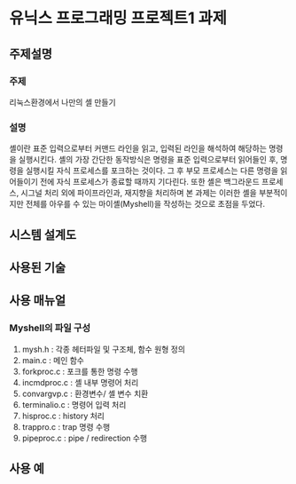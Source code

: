 # 유닉스 프로그래밍 프로젝트1 과제

## 주제설명

### 주제

리눅스환경에서 나만의 셸 만들기

### 설명

셸이란 표준 입력으로부터 커맨드 라인을 읽고, 입력된 라인을 해석하여 해당하는 명령을 실행시킨다. 셸의 가장 간단한 동작방식은 명령을 표준 입력으로부터 읽어들인 후, 명령을 실행시킬 자식 프로세스를 포크하는 것이다. 그 후 부모 프로세스는 다른 명령을 읽어들이기 전에 자식 프로세스가 종료할 때까지 기다린다. 또한 셸은 백그라운드 프로세스, 시그널 처리 외에 파이프라인과, 재지향을 처리하며 본 과제는 이러한 셸을 부분적이지만 전체를 아우를 수 있는 마이셸(Myshell)을 작성하는 것으로 초점을 두었다.



## 시스템 설계도



## 사용된 기술

## 사용 매뉴얼

### Myshell의 파일 구성

1. mysh.h : 각종 헤터파일 및 구조체, 함수 원형 정의
2. main.c : 메인 함수
3. forkproc.c : 포크를 통한 명령 수행
4. incmdproc.c : 셸 내부 명령어 처리
5. convargvp.c : 환경변수/ 셸 변수 치환
6. terminalio.c : 명령어 입력 처리
7. hisproc.c : history 처리
8. trappro.c : trap 명령 수행
9. pipeproc.c : pipe / redirection 수행

## 사용 예

